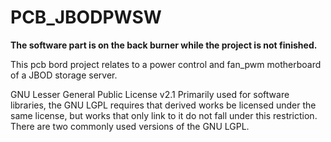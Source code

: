 # PCB_JBODPWSW

**The software part is on the back burner while the project is not finished.**

This pcb bord project relates to a power control and fan_pwm motherboard of a JBOD storage server.

GNU Lesser General Public License v2.1
Primarily used for software libraries, the GNU LGPL requires that derived works be licensed under the same license, but works that only link to it do not fall under this restriction. There are two commonly used versions of the GNU LGPL.
